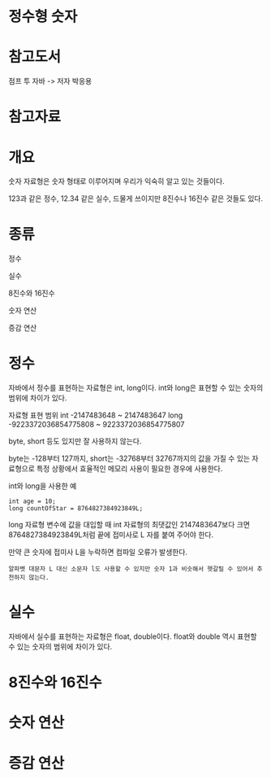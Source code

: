 정수형 숫자
====

참고도서
====

점프 투 자바 -> 저자  박응용

참고자료
====

개요
====

숫자 자료형은 숫자 형태로 이루어지며 우리가 익숙히 알고 있는 것들이다. 

123과 같은 정수, 12.34 같은 실수, 드물게 쓰이지만 8진수나 16진수 같은 것들도 있다.

종류
====

정수

실수

8진수와 16진수

숫자 연산

증감 연산

정수
===

자바에서 정수를 표현하는 자료형은 int, long이다. int와 long은 표현할 수 있는 숫자의 범위에 차이가 있다.

자료형	표현 범위
int	-2147483648 ~ 2147483647
long	-9223372036854775808 ~ 9223372036854775807

byte, short 등도 있지만 잘 사용하지 않는다. 

byte는 -128부터 127까지, short는 -32768부터 32767까지의 값을 가질 수 있는 자료형으로 특정 상황에서 효율적인 메모리 사용이 필요한 경우에 사용한다.

int와 long을 사용한 예

    int age = 10;
    long countOfStar = 8764827384923849L;

long 자료형 변수에 값을 대입할 때 int 자료형의 최댓값인 2147483647보다 크면 8764827384923849L처럼 끝에 접미사로 L 자를 붙여 주어야 한다.

만약 큰 숫자에 접미사 L을 누락하면 컴파일 오류가 발생한다.

    알파벳 대문자 L 대신 소문자 l도 사용할 수 있지만 숫자 1과 비슷해서 헷갈릴 수 있어서 추천하지 않는다.

실수
===

자바에서 실수를 표현하는 자료형은 float, double이다. float와 double 역시 표현할 수 있는 숫자의 범위에 차이가 있다.





8진수와 16진수
===

숫자 연산
===

증감 연산
===
